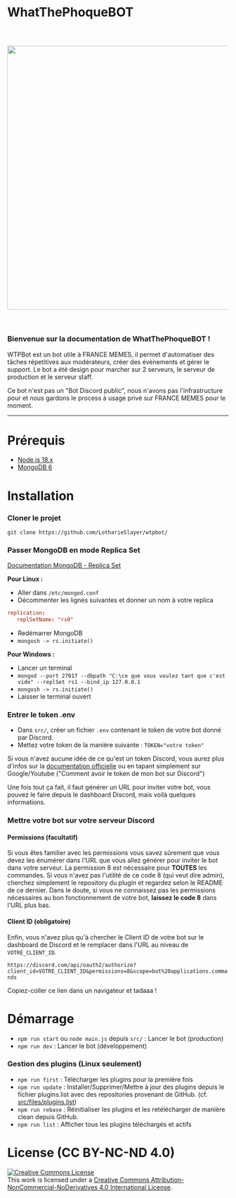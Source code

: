 # WhatThePhoqueBOT

<br/>

<h3 align="center"><img src="https://user-images.githubusercontent.com/49253492/139536561-5eaf9aad-64dd-4bc4-a33a-913a28ccb620.png" width="600px"></h3>

<br/>

### **Bienvenue sur la documentation de WhatThePhoqueBOT !**

WTPBot est un bot utile à FRANCE MEMES, il permet d'automatiser des tâches répetitives aux modérateurs, créer des évènements et gérer le support. Le bot a été design pour marcher sur 2 serveurs, le serveur de production et le serveur staff.

Ce bot n'est pas un "Bot Discord public", nous n'avons pas l'infrastructure pour et nous gardons le process à usage privé sur FRANCE MEMES pour le moment.

---

# Prérequis
- [Node.js 18.x](https://nodejs.org/en/)
- [MongoDB 6](https://www.mongodb.com/docs/manual/installation/)

# Installation

### Cloner le projet
`git clone https://github.com/LotharieSlayer/wtpbot/`

### Passer MongoDB en mode Replica Set
[Documentation MongoDB - Replica Set](https://www.mongodb.com/docs/manual/tutorial/deploy-replica-set/)

**Pour Linux :**
- Aller dans `/etc/mongod.conf`
- Décommenter les lignes suivantes et donner un nom à votre replica
```conf
replication:
   replSetName: "rs0"
```
- Redémarrer MongoDB
- `mongosh -> rs.initiate()`

**Pour Windows :**
- Lancer un terminal
- `mongod --port 27017 --dbpath "C:\ce que vous voulez tant que c'est vide" --replSet rs1 --bind_ip 127.0.0.1`
- `mongosh -> rs.initiate()`
- Laisser le terminal ouvert

### Entrer le token .env
- Dans `src/`, créer un fichier `.env` contenant le token de votre bot donné par Discord.
- Mettez votre token de la manière suivante : `TOKEN="votre token"`

Si vous n'avez aucune idée de ce qu'est un token Discord, vous aurez plus d'infos sur la [documentation officielle](https://discord.com/developers/docs) ou en tapant simplement sur Google/Youtube ("Comment avoir le token de mon bot sur Discord")

Une fois tout ça fait, il faut générer un URL pour inviter votre bot, vous pouvez le faire depuis le dashboard Discord, mais voilà quelques informations.

### Mettre votre bot sur votre serveur Discord

#### Permissions (facultatif)

Si vous êtes familier avec les permissions vous savez sûrement que vous devez les énumérer dans l'URL que vous allez générer pour inviter le bot dans votre serveur. La permission 8 est nécessaire pour **TOUTES** les commandes. Si vous n'avez pas l'utilité de ce code 8 (qui veut dire admin), cherchez simplement le repository du plugin et regardez selon le README de ce dernier. Dans le doute, si vous ne connaissez pas les permissions nécessaires au bon fonctionnement de votre bot, **laissez le code 8** dans l'URL plus bas.

#### Client ID (obligatoire)

Enfin, vous n'avez plus qu'à chercher le Client ID de votre bot sur le dashboard de Discord et le remplacer dans l'URL au niveau de `VOTRE_CLIENT_ID`.

`https://discord.com/api/oauth2/authorize?client_id=VOTRE_CLIENT_ID&permissions=8&scope=bot%20applications.commands`

Copiez-coller ce lien dans un navigateur et tadaaa !

# Démarrage

- `npm run start` ou `node main.js` depuis `src/` : Lancer le bot (production)
- `npm run dev` : Lancer le bot (développement)

### Gestion des plugins (Linux seulement)
- `npm run first` : Télécharger les plugins pour la première fois
- `npm run update` : Installer/Supprimer/Mettre à jour des plugins depuis le fichier plugins.list avec des repositories provenant de GitHub. (cf. [src/files/plugins.list](https://github.com/LotharieSlayer/wtpbot/blob/dev/src/files/plugins.list))
- `npm run rebase` : Réinitialiser les plugins et les retélécharger de manière clean depuis GitHub.
- `npm run list` : Afficher tous les plugins téléchargés et actifs

# License (CC BY-NC-ND 4.0)

<a rel="license" href="http://creativecommons.org/licenses/by-nc-nd/4.0/"><img alt="Creative Commons License" style="border-width:0" src="https://i.creativecommons.org/l/by-nc-nd/4.0/88x31.png" /></a><br />This work is licensed under a <a rel="license" href="http://creativecommons.org/licenses/by-nc-nd/4.0/">Creative Commons Attribution-NonCommercial-NoDerivatives 4.0 International License</a>.
